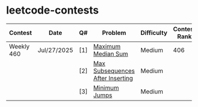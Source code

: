 # leetcode-contests

| Contest       | Date        | Q# | Problem                                                                 | Difficulty | Contest Rank |
|---------------|-------------|----|--------------------------------------------------------------------------|------------|---------------|
| Weekly 460    | Jul/27/2025 | [1]  | [Maximum Median Sum](https://leetcode.com/problems/maximum-median-sum-of-subsequences-of-size-3/) | Medium     | 406           |
|               |             | [2]  | [Max Subsequences After Inserting](https://leetcode.com/problems/maximum-number-of-subsequences-after-one-inserting/) | Medium     |               |
|               |             | [3]  | [Minimum Jumps](https://leetcode.com/problems/minimum-jumps-to-reach-end-via-prime-teleportation/description/) | Medium     |               |


